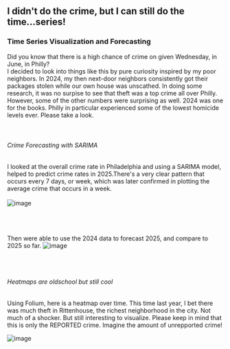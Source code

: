## I didn't do the crime, but I can still do the time...series! 
### Time Series Visualization and Forecasting
Did you know that there is a high chance of crime on given Wednesday, in June, in Philly? 
<br>
I decided to look into things like this by pure curiosity inspired by my poor neighbors. In 2024, my then next-door neighbors consistently got their packages stolen while our own house was unscathed. In doing some research, it was no surpise to see that theft was a top crime all over Philly. However, some of the other numbers were surprising as well. 2024 was one for the books. Philly in particular experienced some of the lowest homicide levels ever.  Please take a look.
<br><br><br>

###### Crime Forecasting with SARIMA
I looked at the overall crime rate in Philadelphia and using a SARIMA model, helped to predict crime rates in 2025.There's a very clear pattern that occurs every 7 days, or week,  which was later confirmed in plotting the average crime that occurs in a week. 
<br><br>
![image](https://github.com/user-attachments/assets/9d5abb18-3548-4a26-ad20-8796d52f6082)

<br><br><br>
Then were able to use the 2024 data to forecast 2025, and compare to 2025 so far. 
![image](https://github.com/user-attachments/assets/bc38f410-7491-4877-a927-2b7c715cc300)

<br><br>
###### Heatmaps are oldschool but still cool
Using Folium, here is a heatmap over time. This time last year, I bet there was much theft in Rittenhouse, the richest neighborhood in the city. Not much of a shocker. But still interesting to visualize. Please keep in mind that this is only the REPORTED crime. Imagine the amount of unrepported crime!

![image](https://github.com/user-attachments/assets/a548055e-5213-4ab9-8296-02643a69a160)

